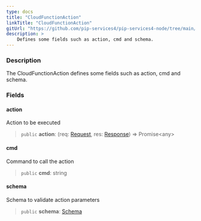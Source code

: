 ```yaml
---
type: docs
title: "CloudFunctionAction"
linkTitle: "CloudFunctionAction"
gitUrl: "https://github.com/pip-services4/pip-services4-node/tree/main/pip-services4-gcp-node"
description: >
    Defines some fields such as action, cmd and schema.
---
```


### Description

The CloudFunctionAction defines some fields such as action, cmd and schema.

### Fields

<span class="hide-title-link">

#### action
Action to be executed
> `public` **action**: (req: [Request](https://expressjs.com/ru/api.html#req), res: [Response](https://expressjs.com/ru/api.html#res)) => Promise\<any\>

#### cmd
Command to call the action
> `public` **cmd**: string

#### schema
Schema to validate action parameters
> `public` **schema**: [Schema](../../../commons/validate/schema)

</span>
